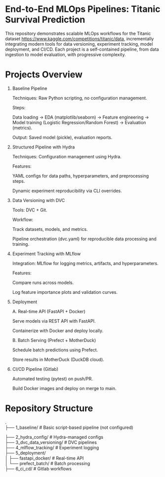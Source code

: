 # End-to-End MLOps Pipelines: Titanic Survival Prediction

This repository demonstrates scalable MLOps workflows for the Titanic dataset https://www.kaggle.com/competitions/titanic/data, incrementally integrating modern tools for data versioning, experiment tracking, model deployment, and CI/CD. Each project is a self-contained pipeline, from data ingestion to model evaluation, with progressive complexity.

# Projects Overview
1. Baseline Pipeline
   
     Techniques: Raw Python scripting, no configuration management.
     
     Steps:
     
     Data loading → EDA (matplotlib/seaborn) → Feature engineering  → Model training (Logistic Regression/Random Forest) → Evaluation (metrics).
     
     Output: Saved model (pickle), evaluation reports.

2. Structured Pipeline with Hydra
   
     Techniques: Configuration management using Hydra.
     
     Features:
     
     YAML configs for data paths, hyperparameters, and preprocessing steps.
     
     Dynamic experiment reproducibility via CLI overrides.

3. Data Versioning with DVC

     Tools: DVC + Git.
     
     Workflow:
     
     Track datasets, models, and metrics.
     
     Pipeline orchestration (dvc.yaml) for reproducible data processing and training.

4. Experiment Tracking with MLflow
   
     Integration: MLflow for logging metrics, artifacts, and hyperparameters.
     
     Features:
     
     Compare runs across models.
     
     Log feature importance plots and validation curves.

5. Deployment
   
     A. Real-time API (FastAPI + Docker)
     
      Serve models via REST API with FastAPI.
       
      Containerize with Docker and deploy locally.
     
     
     B. Batch Serving (Prefect + MotherDuck)
     
      Schedule batch predictions using Prefect.
       
      Store results in MotherDuck (DuckDB cloud).

  6. CI/CD Pipeline (Gitlab)
   
     Automated testing (pytest) on push/PR.
     
     Build Docker images and deploy on merge to main.



# Repository Structure

.  
├── 1_baseline/                  # Basic script-based pipeline (not configured)

├── 2_hydra_config/             # Hydra-managed configs  
├── 3_dvc_data_versioning/       # DVC pipelines  
├── 4_mlflow_tracking/           # Experiment logging  
├── 5_deployment/  
│   ├── fastapi_docker/          # Real-time API  
│   └── prefect_batch/           # Batch processing  
├── 6_ci_cd/                     # Gitlab workflows  
